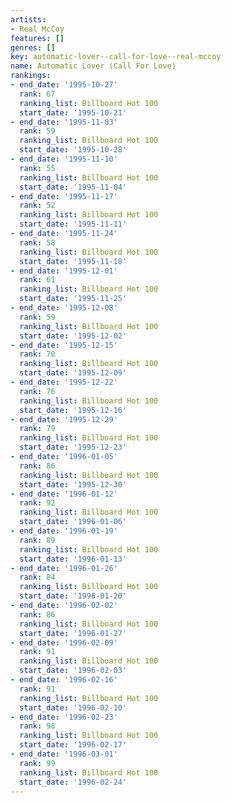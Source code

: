 ```yaml
---
artists:
- Real McCoy
features: []
genres: []
key: automatic-lover--call-for-love--real-mccoy
name: Automatic Lover (Call For Love)
rankings:
- end_date: '1995-10-27'
  rank: 67
  ranking_list: Billboard Hot 100
  start_date: '1995-10-21'
- end_date: '1995-11-03'
  rank: 59
  ranking_list: Billboard Hot 100
  start_date: '1995-10-28'
- end_date: '1995-11-10'
  rank: 55
  ranking_list: Billboard Hot 100
  start_date: '1995-11-04'
- end_date: '1995-11-17'
  rank: 52
  ranking_list: Billboard Hot 100
  start_date: '1995-11-11'
- end_date: '1995-11-24'
  rank: 58
  ranking_list: Billboard Hot 100
  start_date: '1995-11-18'
- end_date: '1995-12-01'
  rank: 61
  ranking_list: Billboard Hot 100
  start_date: '1995-11-25'
- end_date: '1995-12-08'
  rank: 59
  ranking_list: Billboard Hot 100
  start_date: '1995-12-02'
- end_date: '1995-12-15'
  rank: 70
  ranking_list: Billboard Hot 100
  start_date: '1995-12-09'
- end_date: '1995-12-22'
  rank: 76
  ranking_list: Billboard Hot 100
  start_date: '1995-12-16'
- end_date: '1995-12-29'
  rank: 79
  ranking_list: Billboard Hot 100
  start_date: '1995-12-23'
- end_date: '1996-01-05'
  rank: 86
  ranking_list: Billboard Hot 100
  start_date: '1995-12-30'
- end_date: '1996-01-12'
  rank: 92
  ranking_list: Billboard Hot 100
  start_date: '1996-01-06'
- end_date: '1996-01-19'
  rank: 89
  ranking_list: Billboard Hot 100
  start_date: '1996-01-13'
- end_date: '1996-01-26'
  rank: 84
  ranking_list: Billboard Hot 100
  start_date: '1996-01-20'
- end_date: '1996-02-02'
  rank: 86
  ranking_list: Billboard Hot 100
  start_date: '1996-01-27'
- end_date: '1996-02-09'
  rank: 91
  ranking_list: Billboard Hot 100
  start_date: '1996-02-03'
- end_date: '1996-02-16'
  rank: 91
  ranking_list: Billboard Hot 100
  start_date: '1996-02-10'
- end_date: '1996-02-23'
  rank: 98
  ranking_list: Billboard Hot 100
  start_date: '1996-02-17'
- end_date: '1996-03-01'
  rank: 99
  ranking_list: Billboard Hot 100
  start_date: '1996-02-24'
---
```


